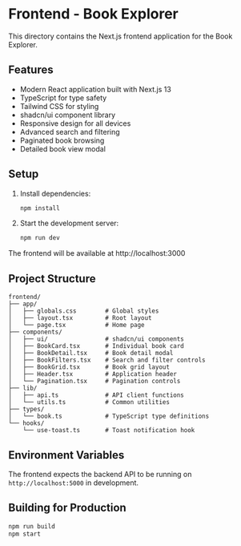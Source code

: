 # Frontend - Book Explorer

This directory contains the Next.js frontend application for the Book Explorer.

## Features

- Modern React application built with Next.js 13
- TypeScript for type safety
- Tailwind CSS for styling
- shadcn/ui component library
- Responsive design for all devices
- Advanced search and filtering
- Paginated book browsing
- Detailed book view modal

## Setup

1. Install dependencies:
   ```bash
   npm install
   ```

2. Start the development server:
   ```bash
   npm run dev
   ```

The frontend will be available at http://localhost:3000

## Project Structure

```
frontend/
├── app/
│   ├── globals.css        # Global styles
│   ├── layout.tsx         # Root layout
│   └── page.tsx           # Home page
├── components/
│   ├── ui/                # shadcn/ui components
│   ├── BookCard.tsx       # Individual book card
│   ├── BookDetail.tsx     # Book detail modal
│   ├── BookFilters.tsx    # Search and filter controls
│   ├── BookGrid.tsx       # Book grid layout
│   ├── Header.tsx         # Application header
│   └── Pagination.tsx     # Pagination controls
├── lib/
│   ├── api.ts             # API client functions
│   └── utils.ts           # Common utilities
├── types/
│   └── book.ts            # TypeScript type definitions
└── hooks/
    └── use-toast.ts       # Toast notification hook
```

## Environment Variables

The frontend expects the backend API to be running on `http://localhost:5000` in development.

## Building for Production

```bash
npm run build
npm start
```